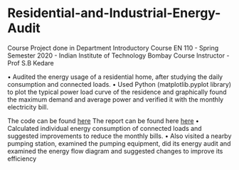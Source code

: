 # Residential-and-Industrial-Energy-Audit

Course Project done in Department Introductory Course EN 110  - Spring Semester 2020 - Indian Institute of Technology Bombay
Course Instructor - Prof S.B Kedare

• Audited the energy usage of a residential home, after studying the daily consumption and connected loads.
• Used Python (matplotlib.pyplot library) to plot the typical power load curve of the residence and graphically found the maximum demand and average power and verified it with the monthly electricity bill.

The code can be found <a href ="https://github.com/rohankalbag/Residential-and-Industrial-Energy-Audit/blob/main/Residential%20Audit.ipynb">here</a>
The report can be found here <a href ="https://github.com/rohankalbag/Residential-and-Industrial-Energy-Audit/blob/main/Residential%20and%20Industrial%20Energy%20Audit%20-%20Report.pdf">here</a>
• Calculated individual energy consumption of connected loads and suggested improvements to reduce the
monthly bills.
• Also visited a nearby pumping station, examined the pumping equipment, did its energy audit and examined the energy flow diagram and suggested changes to improve its efficiency

